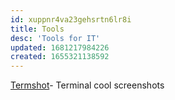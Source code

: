 ```yaml
---
id: xuppnr4va23gehsrtn6lr8i
title: Tools
desc: 'Tools for IT'
updated: 1681217984226
created: 1655321138592
---
```


[Termshot](https://github.com/homeport/termshot)- Terminal cool screenshots
